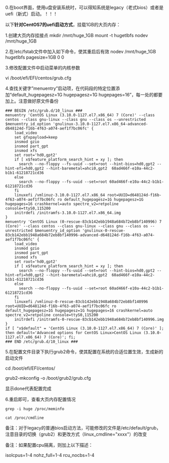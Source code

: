 0.在boot界面，使用u盘安装系统时，可以得知系统是legacy（老式bios）或者是uefi（新式）启动。！！！

以下**针对CentOS7的uefi启动方式**，挂载1GB的大页内存：

1.创建大页内存挂接点 
mkdir /mnt/huge_1GB 
mount -t hugetlbfs nodev /mnt/huge_1GB

2.在/etc/fstab文件中加入如下命令，使其重启后有效 
nodev /mnt/huge_1GB hugetlbfs pagesize=1GB 0 0

3.修改配置文件中启动菜单的内核参数

vi /boot/efi/EFI/centos/grub.cfg

4.查找关键字”menuentry”启动项，在代码段的特定位置添加“default_hugepagesz=1G hugepagesz=1G hugepages=16”，每一处的都要加上。注意做好原文件备份

```
### BEGIN /etc/grub.d/10_linux ###
menuentry 'CentOS Linux (3.10.0-1127.el7.x86_64) 7 (Core)' --class centos --class gnu-linux --class gnu --class os --unrestricted $menuentry_id_option 'gnulinux-3.10.0-1127.el7.x86_64-advanced-d648124d-f16b-4f63-a074-aef1f7bc06fc' {
	load_video
	set gfxpayload=keep
	insmod gzio
	insmod part_gpt
	insmod xfs
	set root='hd0,gpt2'
	if [ x$feature_platform_search_hint = xy ]; then
	  search --no-floppy --fs-uuid --set=root --hint-bios=hd0,gpt2 --hint-efi=hd0,gpt2 --hint-baremetal=ahci0,gpt2  60ad466f-e10a-44c2-b1b1-61218721cd36
	else
	  search --no-floppy --fs-uuid --set=root 60ad466f-e10a-44c2-b1b1-61218721cd36
	fi
	linuxefi /vmlinuz-3.10.0-1127.el7.x86_64 root=UUID=d648124d-f16b-4f63-a074-aef1f7bc06fc ro default_hugepagesz=1G hugepagesz=1G hugepages=16 crashkernel=auto spectre_v2=retpoline console=ttyS0,115200 
	initrdefi /initramfs-3.10.0-1127.el7.x86_64.img
}
menuentry 'CentOS Linux (0-rescue-83cb142ebb1948a684b72eb8bf140996) 7 (Core)' --class centos --class gnu-linux --class gnu --class os --unrestricted $menuentry_id_option 'gnulinux-0-rescue-83cb142ebb1948a684b72eb8bf140996-advanced-d648124d-f16b-4f63-a074-aef1f7bc06fc' {
	load_video
	insmod gzio
	insmod part_gpt
	insmod xfs
	set root='hd0,gpt2'
	if [ x$feature_platform_search_hint = xy ]; then
	  search --no-floppy --fs-uuid --set=root --hint-bios=hd0,gpt2 --hint-efi=hd0,gpt2 --hint-baremetal=ahci0,gpt2  60ad466f-e10a-44c2-b1b1-61218721cd36
	else
	  search --no-floppy --fs-uuid --set=root 60ad466f-e10a-44c2-b1b1-61218721cd36
	fi
	linuxefi /vmlinuz-0-rescue-83cb142ebb1948a684b72eb8bf140996 root=UUID=d648124d-f16b-4f63-a074-aef1f7bc06fc ro default_hugepagesz=1G hugepagesz=1G hugepages=16 crashkernel=auto spectre_v2=retpoline console=ttyS0,115200 
	initrdefi /initramfs-0-rescue-83cb142ebb1948a684b72eb8bf140996.img
}
if [ "x$default" = 'CentOS Linux (3.10.0-1127.el7.x86_64) 7 (Core)' ]; then default='Advanced options for CentOS Linux>CentOS Linux (3.10.0-1127.el7.x86_64) 7 (Core)'; fi;
### END /etc/grub.d/10_linux ###
```

5.在配置文件目录下执行grub2命令，使其配置在系统的合适位置生效，生成新的启动文件

cd /boot/efi/EFI/centos/

grub2-mkconfig -o /boot/grub2/grub.cfg

显示done代表配置完成

6.重启即可，查看大页内存配置情况

`grep -i huge /proc/meminfo`

`cat /proc/cmdline`

备注：对于legacy的普通bios启动方法，可能修改的文件是/etc/default/grub，注意目录的切换（grub2）和更改方式（linux_cmdline="xxxx"）的改变

备注：如果配置cpu隔离，则加上以下描述：

 isolcpus=1-4 nohz_full=1-4 rcu_nocbs=1-4

